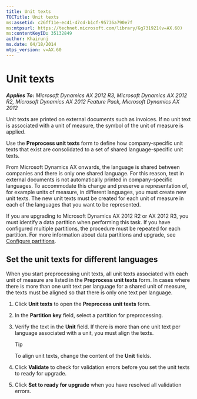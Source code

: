 ```yaml
---
title: Unit texts
TOCTitle: Unit texts
ms:assetid: c26ff11e-ec41-47cd-b1cf-95736a790e7f
ms:mtpsurl: https://technet.microsoft.com/library/Gg731921(v=AX.60)
ms:contentKeyID: 35132849
author: Khairunj
ms.date: 04/18/2014
mtps_version: v=AX.60
---
```


# Unit texts 


_**Applies To:** Microsoft Dynamics AX 2012 R3, Microsoft Dynamics AX 2012 R2, Microsoft Dynamics AX 2012 Feature Pack, Microsoft Dynamics AX 2012_

Unit texts are printed on external documents such as invoices. If no unit text is associated with a unit of measure, the symbol of the unit of measure is applied.

Use the **Preprocess unit texts** form to define how company-specific unit texts that exist are consolidated to a set of shared language-specific unit texts.

From Microsoft Dynamics AX onwards, the language is shared between companies and there is only one shared language. For this reason, text in external documents is not automatically printed in company-specific languages. To accommodate this change and preserve a representation of, for example units of measure, in different languages, you must create new unit texts. The new unit texts must be created for each unit of measure in each of the languages that you want to be represented.

If you are upgrading to Microsoft Dynamics AX 2012 R2 or AX 2012 R3, you must identify a data partition when performing this task. If you have configured multiple partitions, the procedure must be repeated for each partition. For more information about data partitions and upgrade, see [Configure partitions](configure-partitions.md).

## Set the unit texts for different languages

When you start preprocessing unit texts, all unit texts associated with each unit of measure are listed in the **Preprocess unit texts** form. In cases where there is more than one unit text per language for a shared unit of measure, the texts must be aligned so that there is only one text per language.

1.  Click **Unit texts** to open the **Preprocess unit texts** form.

2.  In the **Partition key** field, select a partition for preprocessing.

3.  Verify the text in the **Unit** field. If there is more than one unit text per language associated with a unit, you must align the texts.
    

    > [!TIP]
    > <P>To align unit texts, change the content of the <STRONG>Unit</STRONG> fields.</P>



4.  Click **Validate** to check for validation errors before you set the unit texts to ready for upgrade.

5.  Click **Set to ready for upgrade** when you have resolved all validation errors.

  


